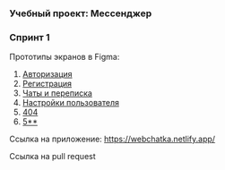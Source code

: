 ### Учебный проект: Мессенджер
### Спринт 1

Прототипы экранов в Figma: 

1. [Авторизация](https://www.figma.com/file/b27W7yQQClMuXRIrPnoqR0/AlexanderKa_sprint_1?node-id=1-2&t=M9j0f4zK2Ut2LSRs-4)
2. [Регистрация](https://www.figma.com/file/b27W7yQQClMuXRIrPnoqR0/AlexanderKa_sprint_1?node-id=1-25&t=M9j0f4zK2Ut2LSRs-4)
3. [Чаты и переписка](https://www.figma.com/file/b27W7yQQClMuXRIrPnoqR0/AlexanderKa_sprint_1?node-id=1-152&t=M9j0f4zK2Ut2LSRs-4) 
4. [Настройки пользователя](https://www.figma.com/file/b27W7yQQClMuXRIrPnoqR0/AlexanderKa_sprint_1?node-id=1-51&t=M9j0f4zK2Ut2LSRs-4)
5. [404](https://www.figma.com/file/b27W7yQQClMuXRIrPnoqR0/AlexanderKa_sprint_1?node-id=1-72&t=M9j0f4zK2Ut2LSRs-4)
6. [5**](https://www.figma.com/file/b27W7yQQClMuXRIrPnoqR0/AlexanderKa_sprint_1?node-id=1-102&t=M9j0f4zK2Ut2LSRs-4)

Ссылка на приложение:
https://webchatka.netlify.app/

Ссылка на pull request
